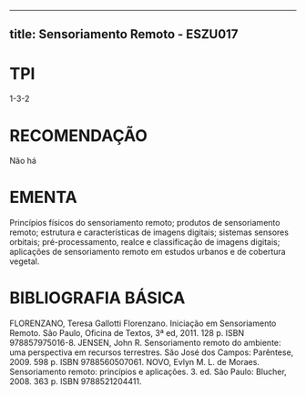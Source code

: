 
---
title: Sensoriamento Remoto - ESZU017 
---

# TPI

1-3-2

# RECOMENDAÇÃO

Não há

# EMENTA

Princípios físicos do sensoriamento remoto; produtos de sensoriamento remoto; estrutura e características de imagens digitais; sistemas sensores orbitais; pré-processamento, realce e classificação de imagens digitais; aplicações de sensoriamento remoto em estudos urbanos e de cobertura vegetal.

# BIBLIOGRAFIA BÁSICA

FLORENZANO, Teresa Gallotti Florenzano. Iniciação em Sensoriamento Remoto. São Paulo, Oficina de Textos, 3ª ed, 2011. 128 p. ISBN 978857975016-8.
JENSEN, John R. Sensoriamento remoto do ambiente: uma perspectiva em recursos terrestres. São José dos Campos: Parêntese, 2009. 598 p. ISBN 9788560507061.
NOVO, Evlyn M. L. de Moraes. Sensoriamento remoto: princípios e aplicações. 3. ed. São Paulo: Blucher, 2008. 363 p. ISBN 9788521204411.
        